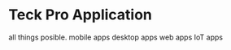 # Teck Pro Application

all things posible.
    mobile apps
    desktop apps
    web apps
    IoT apps